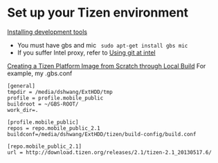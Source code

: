 # Set up your Tizen environment
[Installing development tools](https://source.tizen.org/documentation/developer-guide/installing-development-tools)
* You must have gbs and mic
``` sudo apt-get install gbs mic```
* If you suffer Intel proxy, refer to [Using git at intel](https://opensource.intel.com/linux-wiki/Using_git)

[Creating a Tizen Platform Image from Scratch through Local Build](https://source.tizen.org/documentation/developer-guide/creating-tizen-platform-image-scratch-through-local-build)
For example, my .gbs.conf
```
[general]
tmpdir = /media/dshwang/ExtHDD/tmp
profile = profile.mobile_public
buildroot = ~/GBS-ROOT/
work_dir=.

[profile.mobile_public]
repos = repo.mobile_public_2.1
buildconf=/media/dshwang/ExtHDD/tizen/build-config/build.conf

[repo.mobile_public_2.1]
url = http://download.tizen.org/releases/2.1/tizen-2.1_20130517.6/

```